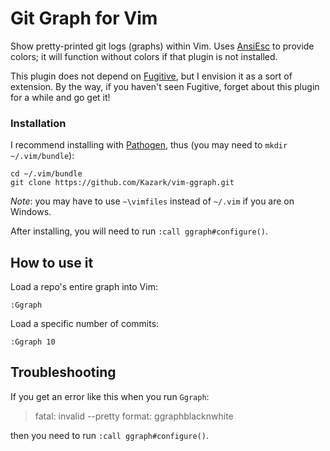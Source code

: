 # Git Graph for Vim

Show pretty-printed git logs (graphs) within Vim. Uses
[AnsiEsc](https://github.com/vim-scripts/AnsiEsc.vim) to provide colors; it will
function without colors if that plugin is not installed.

This plugin does not depend on
[Fugitive](https://github.com/tpope/vim-fugitive), but I envision it as a sort
of extension. By the way, if you haven't seen Fugitive, forget about this plugin
for a while and go get it!

### Installation

I recommend installing with [Pathogen](https://github.com/tpope/vim-pathogen),
thus (you may need to `mkdir ~/.vim/bundle`):

    cd ~/.vim/bundle
    git clone https://github.com/Kazark/vim-ggraph.git

_Note_: you may have to use `~\vimfiles` instead of `~/.vim` if you are on
Windows.

After installing, you will need to run `:call ggraph#configure()`.

## How to use it
Load a repo's entire graph into Vim:

    :Ggraph

Load a specific number of commits:

    :Ggraph 10

## Troubleshooting
If you get an error like this when you run `Ggraph`:

> fatal: invalid --pretty format: ggraphblacknwhite

then you need to run `:call ggraph#configure()`.
